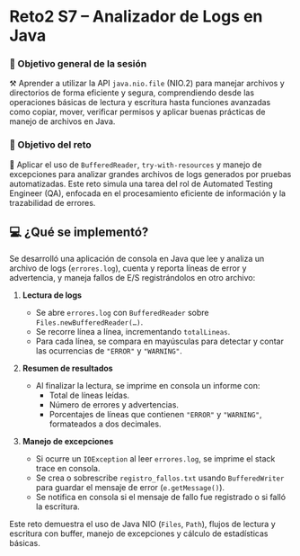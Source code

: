# Reto2 S7 – Analizador de Logs en Java

### 🎯 Objetivo general de la sesión
⚒️ Aprender a utilizar la API `java.nio.file` (NIO.2) para manejar archivos y directorios de forma eficiente y segura, comprendiendo desde las operaciones básicas de lectura y escritura hasta funciones avanzadas como copiar, mover, verificar permisos y aplicar buenas prácticas de manejo de archivos en Java.

### 🎯 Objetivo del reto
🧠 Aplicar el uso de `BufferedReader`, `try-with-resources` y manejo de excepciones para analizar grandes archivos de logs generados por pruebas automatizadas. Este reto simula una tarea del rol de Automated Testing Engineer (QA), enfocada en el procesamiento eficiente de información y la trazabilidad de errores.

## 💻 ¿Qué se implementó?
Se desarrolló una aplicación de consola en Java que lee y analiza un archivo de logs (`errores.log`), cuenta y reporta líneas de error y advertencia, y maneja fallos de E/S registrándolos en otro archivo:

1. **Lectura de logs**  
   - Se abre `errores.log` con `BufferedReader` sobre `Files.newBufferedReader(…)`.  
   - Se recorre línea a línea, incrementando `totalLineas`.  
   - Para cada línea, se compara en mayúsculas para detectar y contar las ocurrencias de `"ERROR"` y `"WARNING"`.

2. **Resumen de resultados**  
   - Al finalizar la lectura, se imprime en consola un informe con:
     - Total de líneas leídas.  
     - Número de errores y advertencias.  
     - Porcentajes de líneas que contienen `"ERROR"` y `"WARNING"`, formateados a dos decimales.

3. **Manejo de excepciones**  
   - Si ocurre un `IOException` al leer `errores.log`, se imprime el stack trace en consola.  
   - Se crea o sobrescribe `registro_fallos.txt` usando `BufferedWriter` para guardar el mensaje de error (`e.getMessage()`).  
   - Se notifica en consola si el mensaje de fallo fue registrado o si falló la escritura.

Este reto demuestra el uso de Java NIO (`Files`, `Path`), flujos de lectura y escritura con buffer, manejo de excepciones y cálculo de estadísticas básicas.
